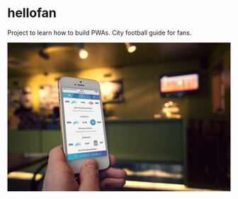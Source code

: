 # hellofan
Project to learn how to build PWAs. City football guide for fans.

![](https://raw.githubusercontent.com/antonKalinin/hellofan/master/hellofan.jpg)

